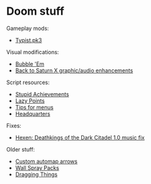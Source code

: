 # Doom stuff

Gameplay mods:

- [Typist.pk3](https://forum.zdoom.org/viewtopic.php?f=43&t=66042&p=1120693)

Visual modifications:

- [Bubble 'Em](https://forum.zdoom.org/viewtopic.php?f=46&t=68685#p1152614)
- [Back to Saturn X graphic/audio enhancements](https://forum.zdoom.org/viewtopic.php?f=46&t=59373&p=1039130#p1039130)

Script resources:

- [Stupid Achievements](https://forum.zdoom.org/viewtopic.php?f=43&t=68366)
- [Lazy Points](https://forum.zdoom.org/viewtopic.php?f=105&t=66565&p=1127275)
- [Tips for menus](https://forum.zdoom.org/viewtopic.php?f=105&t=66539&p=1126628#p1126628)
- [Headquarters](https://forum.zdoom.org/viewtopic.php?f=105&t=70923)

Fixes:

- [Hexen: Deathkings of the Dark Citadel 1.0 music fix](https://forum.zdoom.org/viewtopic.php?f=46&t=62802&p=1082550)

Older stuff:

- [Custom automap arrows](https://forum.zdoom.org/viewtopic.php?f=46&t=59360)
- [Wall Spray Packs](https://forum.zdoom.org/viewtopic.php?f=43&t=59536#p1040881)
- [Dragging Things](https://forum.zdoom.org/viewtopic.php?f=105&t=59384#p1039253)
